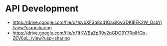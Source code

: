 # API Development

- <https://drive.google.com/file/d/1svbXF3q8dd1QaxjKwGDKIEEK2W_QcbYj/view?usp=sharing>
- <https://drive.google.com/file/d/1fKWBaZpR9y2qGDO9Y7RplHGb-ZEV6oL_/view?usp=sharing>
